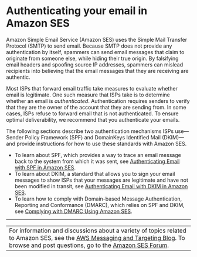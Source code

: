 # Authenticating your email in Amazon SES<a name="send-email-authentication"></a>

Amazon Simple Email Service \(Amazon SES\) uses the Simple Mail Transfer Protocol \(SMTP\) to send email\. Because SMTP does not provide any authentication by itself, spammers can send email messages that claim to originate from someone else, while hiding their true origin\. By falsifying email headers and spoofing source IP addresses, spammers can mislead recipients into believing that the email messages that they are receiving are authentic\.

Most ISPs that forward email traffic take measures to evaluate whether email is legitimate\. One such measure that ISPs take is to determine whether an email is *authenticated*\. Authentication requires senders to verify that they are the owner of the account that they are sending from\. In some cases, ISPs refuse to forward email that is not authenticated\. To ensure optimal deliverability, we recommend that you authenticate your emails\.

The following sections describe two authentication mechanisms ISPs use—Sender Policy Framework \(SPF\) and DomainKeys Identified Mail \(DKIM\)—and provide instructions for how to use these standards with Amazon SES\. 
+ To learn about SPF, which provides a way to trace an email message back to the system from which it was sent, see [Authenticating Email with SPF in Amazon SES](send-email-authentication-spf.md)\.
+ To learn about DKIM, a standard that allows you to sign your email messages to show ISPs that your messages are legitimate and have not been modified in transit, see [Authenticating Email with DKIM in Amazon SES](send-email-authentication-dkim.md)\.
+ To learn how to comply with Domain\-based Message Authentication, Reporting and Conformance \(DMARC\), which relies on SPF and DKIM, see [Complying with DMARC Using Amazon SES](send-email-authentication-dmarc.md)\.


****  

|  | 
| --- |
| For information and discussions about a variety of topics related to Amazon SES, see the [AWS Messaging and Targeting Blog](https://aws.amazon.com//blogs/messaging-and-targeting/)\. To browse and post questions, go to the [Amazon SES Forum](https://forums.aws.amazon.com/forum.jspa?forumID=90)\. | 

